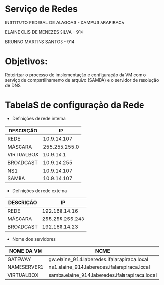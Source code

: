 # Serviço de Redes

INSTITUTO FEDERAL DE ALAGOAS - CAMPUS ARAPIRACA

ELAINE CLIS DE MENEZES SILVA - 914

BRUNNO MARTINS SANTOS - 914

# Objetivos:

Roteirizar o processo de implementação e configuração da VM com o serviço de compartilhamento de arquivo (SAMBA) e o servidor de resolução de DNS.

# TabelaS de configuração da Rede

- Definições de rede interna

| DESCRIÇÃO  |  IP  |
| ------------------- | ------------------- |
| REDE |  10.9.14.107 |
|  MÁSCARA |  255.255.255.0 |
| VIRTUALBOX | 10.9.14.1 |
|  BROADCAST |  10.9.14.255 |
|  NS1 |  10.9.14.107|
| SAMBA |  10.9.14.107 |


- Definições de rede externa

| DESCRIÇÃO  |  IP  |
| ------------------- | ------------------- |
| REDE |  192.168.14.16 |
|  MÁSCARA |  255.255.255.248 |
|  BROADCAST |  192.168.14.23 |


- Nome dos servidores


| NOME DA VM  |  NOME  |
| ------------------- | ------------------- |
| GATEWAY | gw.elaine_914.laberedes.ifalarapiraca.local |
|  NAMESERVER1 |  ns1.elaine_914.laberedes.ifalarapiraca.local |
| VIRTUALBOX |  samba.elaine_914.laberedes.ifalarapiraca.local |
